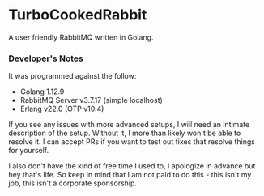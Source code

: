 # TurboCookedRabbit
 A user friendly RabbitMQ written in Golang.

### Developer's Notes
It was programmed against the follow:

 * Golang 1.12.9
 * RabbitMQ Server v3.7.17 (simple localhost)
 * Erlang v22.0 (OTP v10.4)

If you see any issues with more advanced setups, I will need an intimate description of the setup. Without it, I more than likely won't be able to resolve it. I can accept PRs if you want to test out fixes that resolve things for yourself.

I also don't have the kind of free time I used to, I apologize in advance but hey that's life. So keep in mind that I am not paid to do this - this isn't my job, this isn't a corporate sponsorship.